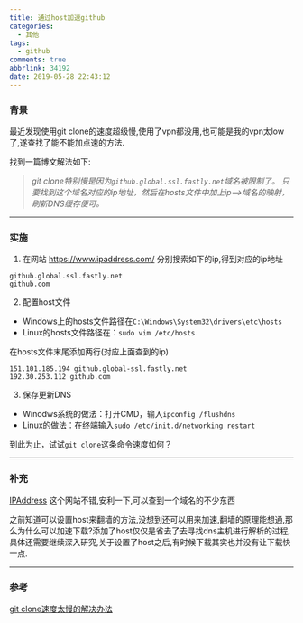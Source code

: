 ```yaml
---
title: 通过host加速github
categories:
  - 其他
tags:
  - github
comments: true
abbrlink: 34192
date: 2019-05-28 22:43:12
---
```




### 背景

最近发现使用git clone的速度超级慢,使用了vpn都没用,也可能是我的vpn太low了,遂查找了能不能加点速的方法.

找到一篇博文解法如下:

> *git clone特别慢是因为`github.global.ssl.fastly.net`域名被限制了。*
> *只要找到这个域名对应的ip地址，然后在hosts文件中加上ip–>域名的映射，刷新DNS缓存便可。*

***



### 实施

1. 在网站  <https://www.ipaddress.com/> 分别搜索如下的ip,得到对应的ip地址

```
github.global.ssl.fastly.net
github.com
```

2. 配置host文件

- Windows上的hosts文件路径在`C:\Windows\System32\drivers\etc\hosts` 
- Linux的hosts文件路径在：`sudo vim /etc/hosts` 

在hosts文件末尾添加两行(对应上面查到的ip)

```
151.101.185.194 github.global-ssl.fastly.net
192.30.253.112 github.com
```

3. 保存更新DNS

- Winodws系统的做法：打开CMD，输入`ipconfig /flushdns` 
- Linux的做法：在终端输入`sudo /etc/init.d/networking restart` 

到此为止，试试`git clone`这条命令速度如何？

****



### 补充

[IPAddress](https://www.ipaddress.com/) 这个网站不错,安利一下,可以查到一个域名的不少东西

之前知道可以设置host来翻墙的方法,没想到还可以用来加速,翻墙的原理能想通,那么为什么可以加速下载?添加了host仅仅是省去了去寻找dns主机进行解析的过程,具体还需要继续深入研究,关于设置了host之后,有时候下载其实也并没有让下载快一点.

***



### 参考

[git clone速度太慢的解决办法](https://www.jianshu.com/p/3f6477049ece)

